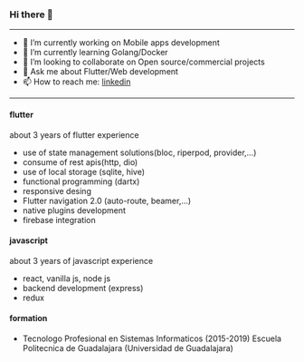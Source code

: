 ### Hi there 👋
---

- 🔭 I’m currently working on Mobile apps development
- 🌱 I’m currently learning Golang/Docker
- 👯 I’m looking to collaborate on Open source/commercial projects
- 💬 Ask me about Flutter/Web development
- 📫 How to reach me: [linkedin](https://www.linkedin.com/in/daniel-alberto-d%C3%ADaz-gonz%C3%A1lez-111950180/)

---

#### flutter

about 3 years of flutter experience

* use of state management solutions(bloc, riperpod, provider,...)
* consume of rest apis(http, dio)
* use of local storage (sqlite, hive)
* functional programming (dartx)
* responsive desing
* Flutter navigation 2.0 (auto-route, beamer,...)
* native plugins development
* firebase integration

#### javascript

about 3 years of javascript experience

* react, vanilla js, node js
* backend development (express)
* redux

#### formation

* Tecnologo Profesional en Sistemas Informaticos (2015-2019)
  Escuela Politecnica de Guadalajara (Universidad de Guadalajara)
  

<!--![Anurag's GitHub stats](https://github-readme-stats.vercel.app/api?username=DanielDiaz18)-->

<!-- ![Top Langs](https://github-readme-stats.vercel.app/api/top-langs/?username=DanielDiaz18)-->
